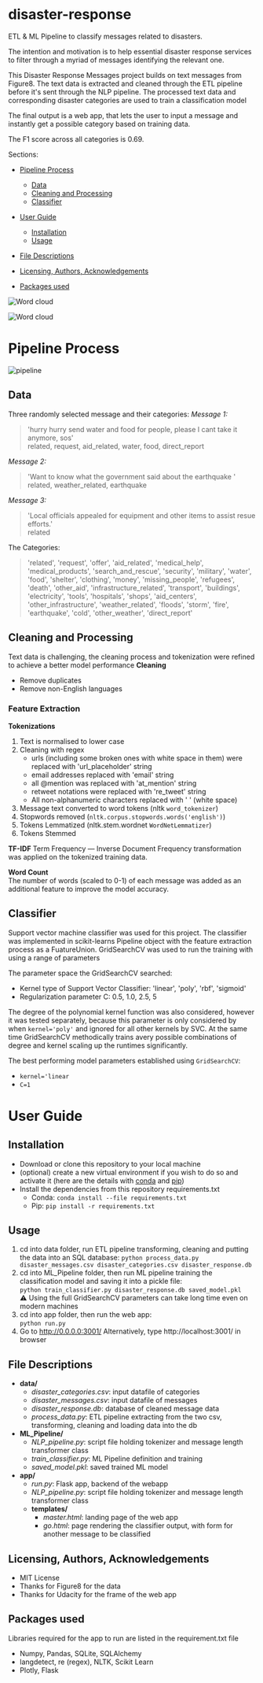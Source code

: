 # disaster-response
ETL &amp; ML Pipeline to classify messages related to disasters.

The intention and motivation is to help essential disaster response services to filter through a myriad of messages identifying the relevant one.

This Disaster Response Messages project builds on text messages from Figure8.
The text data is extracted and cleaned through the ETL pipeline before it's sent through the NLP pipeline.
The processed text data and corresponding disaster categories are used to train a classification model

The final output is a web app, that lets the user to input a message and instantly get a possible category based on training data.

The F1 score across all categories is 0.69.

Sections:
- [Pipeline Process](#Pipeline-Process)
    - [Data](#Data)
    - [Cleaning and Processing](#Cleaning-and-Processing)  
    - [Classifier](#Classifier)
    
- [User Guide](#User-Guide)
    - [Installation](#Installation)
    - [Usage](#Usage)

- [File Descriptions](#File-Descriptions)  
- [Licensing, Authors, Acknowledgements](#Licensing,-Authors,-Acknowledgements)  
- [Packages used](#Packages-used)

![Word cloud](https://github.com/GaborJenei/disaster-response/blob/main/.img/wordcloud.png)


![Word cloud](https://github.com/GaborJenei/disaster-response/blob/main/.img/wordcloud_disaster.png)

# Pipeline Process  
![pipeline](https://github.com/GaborJenei/disaster-response/blob/main/.img/Disaster-Response-Pipeline.png)

## Data
Three randomly selected message and their categories:
_Message 1:_
> 'hurry hurry send water and food for people, please I cant take it anymore, sos'  
> related, request, aid_related, water, food, direct_report  

_Message 2:_  
> 'Want to know what the government said about the earthquake '  
> related, weather_related, earthquake

_Message 3:_  
> 'Local officials appealed for equipment and other items to assist resue efforts.'  
> related
 

The Categories:
> 'related', 'request', 'offer', 'aid_related', 'medical_help', 'medical_products', 'search_and_rescue', 'security',
> 'military', 'water', 'food', 'shelter', 'clothing', 'money', 'missing_people', 'refugees', 'death', 'other_aid',
> 'infrastructure_related', 'transport', 'buildings', 'electricity', 'tools', 'hospitals', 'shops', 'aid_centers',
> 'other_infrastructure', 'weather_related', 'floods', 'storm', 'fire', 'earthquake', 'cold', 'other_weather', 'direct_report'

## Cleaning and Processing
Text data is challenging, the cleaning process and tokenization were refined to achieve a better model performance
__Cleaning__
- Remove duplicates
- Remove non-English languages

### Feature Extraction  
__Tokenizations__  
1. Text is normalised to lower case
2. Cleaning with regex
    - urls (including some broken ones with white space in them) were replaced with 'url_placeholder' string
    - email addresses replaced with 'email' string
    - all @mention was replaced with 'at_mention' string
    - retweet notations were replaced with 're_tweet' string
    - All non-alphanumeric characters replaced with ' ' (white space)
3. Message text converted to word tokens (nltk `word_tokenizer`)
4. Stopwords removed (`nltk.corpus.stopwords.words('english')`)
5. Tokens Lemmatized (nltk.stem.wordnet `WordNetLemmatizer`)
6. Tokens Stemmed

__TF-IDF__
Term Frequency — Inverse Document Frequency transformation was applied on the tokenized training data.

__Word Count__  
The number of words (scaled to 0-1) of each message was added as an additional feature to improve the model accuracy. 

## Classifier
Support vector machine classifier was used for this project. 
The classifier was implemented in scikit-learns Pipeline object with the feature extraction process as a FuatureUnion.
GridSearchCV was used to run the training with using a range of parameters

The parameter space the GridSearchCV searched:
- Kernel type of Support Vector Classifier: 'linear', 'poly', 'rbf', 'sigmoid'
- Regularization parameter C: 0.5, 1.0, 2.5, 5

The degree of the polynomial kernel function was also considered, however it was tested separately, because this parameter is only considered by when `kernel='poly'` and ignored for all other kernels by SVC.
At the same time GridSearchCV methodically trains avery possible combinations of degree and kernel scaling up the runtimes significantly.
 
The best performing model parameters established using `GridSearchCV`:
- `kernel='linear`
- `C=1`

# User Guide
## Installation
- Download or clone this repository to your local machine
- (optional) create a new virtual environment if you wish to do so and activate it (here are the details with [conda](https://docs.conda.io/projects/conda/en/4.6.1/user-guide/tasks/manage-environments.html) and [pip](https://packaging.python.org/guides/installing-using-pip-and-virtual-environments/))
- Install the dependencies from this repository requirements.txt
    - Conda: `conda install --file requirements.txt`
    - Pip: `pip install -r requirements.txt`

## Usage
1. cd into data folder, run ETL pipeline transforming, cleaning and putting the data into an SQL database:
    `python process_data.py disaster_messages.csv disaster_categories.csv disaster_response.db`  
2. cd into ML_Pipeline folder, then run ML pipeline training the classification model and saving it into a pickle file:  
    `python train_classifier.py disaster_response.db saved_model.pkl`  
    :warning: Using the full GridSearchCV parameters can take long time even on modern machines  
3. cd into app folder, then run the web app:  
    `python run.py`  
4. Go to http://0.0.0.0:3001/ Alternatively, type http://localhost:3001/ in browser  

## File Descriptions
* __data/__  
    * _disaster_categories.csv_:  input datafile of categories  
    * _disaster_messages.csv_:    input datafile of messages  
    * _disaster_response.db_:     database of cleaned message data  
    * _process_data.py_:          ETL pipeline extracting from the two csv, transforming, cleaning and loading data into the db  
* __ML_Pipeline/__  
    * _NLP_pipeline.py_:          script file holding tokenizer and message length transformer class  
    * _train_classifier.py_:      ML Pipeline definition and training  
    * _saved_model.pkl_:          saved trained ML model  
* __app/__  
    * _run.py_:                   Flask app, backend of the webapp  
    * _NLP_pipeline.py_:          script file holding tokenizer and message length transformer class  
    * __templates/__
        * _master.html_:          landing page of the web app  
        * _go.html_:              page rendering the classifier output, with form for another message to be classified  

## Licensing, Authors, Acknowledgements 
- MIT License
- Thanks for Figure8 for the data
- Thanks for Udacity for the frame of the web app

## Packages used
Libraries required for the app to run are listed in the requirement.txt file
- Numpy, Pandas, SQLite, SQLAlchemy
- langdetect, re (regex), NLTK, Scikit Learn
- Plotly, Flask


